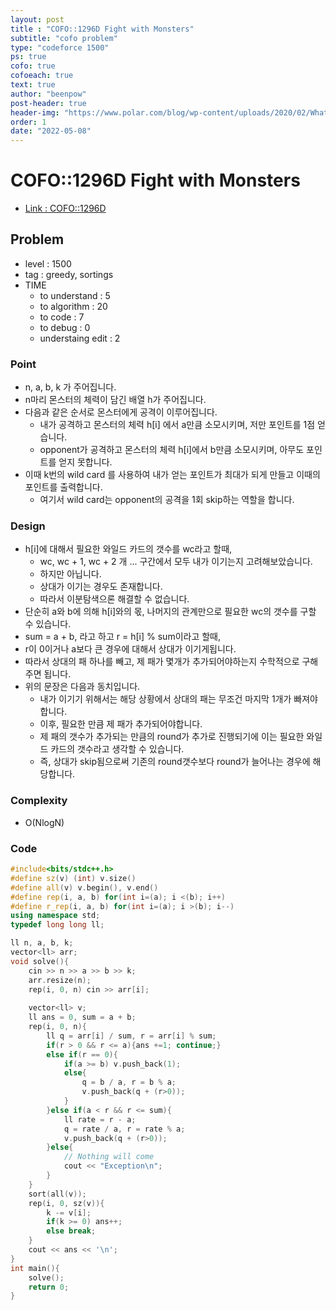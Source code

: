 ```yaml
---
layout: post
title : "COFO::1296D Fight with Monsters"
subtitle: "cofo problem"
type: "codeforce 1500"
ps: true
cofo: true
cofoeach: true
text: true
author: "beenpow"
post-header: true
header-img: "https://www.polar.com/blog/wp-content/uploads/2020/02/What-is-mindful-running-small.jpg"
order: 1
date: "2022-05-08"
---
```

# COFO::1296D Fight with Monsters
- [Link : COFO::1296D](https://codeforces.com/problemset/problem/1296/D)


## Problem 

- level : 1500
- tag : greedy, sortings
- TIME
  - to understand    : 5
  - to algorithm     : 20
  - to code          : 7
  - to debug         : 0
  - understaing edit : 2

### Point
- n, a, b, k 가 주어집니다.
- n마리 몬스터의 체력이 담긴 배열 h가 주어집니다.
- 다음과 같은 순서로 몬스터에게 공격이 이루어집니다.
  - 내가 공격하고 몬스터의 체력 h[i] 에서 a만큼 소모시키며, 저만 포인트를 1점 얻습니다.
  - opponent가 공격하고 몬스터의 체력 h[i]에서 b만큼 소모시키며, 아무도 포인트를 얻지 못합니다.
- 이때 k번의 wild card 를 사용하여 내가 얻는 포인트가 최대가 되게 만들고 이때의 포인트를 출력합니다.
  - 여기서 wild card는 opponent의 공격을 1회 skip하는 역할을 합니다.

### Design
- h[i]에 대해서 필요한 와일드 카드의 갯수를 wc라고 할때,
  - wc, wc + 1, wc + 2 개 ... 구간에서 모두 내가 이기는지 고려해보았습니다.
  - 하지만 아닙니다.
  - 상대가 이기는 경우도 존재합니다.
  - 따라서 이분탐색으론 해결할 수 없습니다.
- 단순히 a와 b에 의해 h[i]와의 몫, 나머지의 관계만으로 필요한 wc의 갯수를 구할 수 있습니다.
- sum = a + b, 라고 하고 r = h[i] % sum이라고 할때,
- r이 0이거나 a보다 큰 경우에 대해서 상대가 이기게됩니다.
- 따라서 상대의 패 하나를 빼고, 제 패가 몇개가 추가되어야하는지 수학적으로 구해주면 됩니다.
- 위의 문장은 다음과 동치입니다.
  - 내가 이기기 위해서는 해당 상황에서 상대의 패는 무조건 마지막 1개가 빠져야합니다.
  - 이후, 필요한 만큼 제 패가 추가되어야합니다.
  - 제 패의 갯수가 추가되는 만큼의 round가 추가로 진행되기에 이는 필요한 와일드 카드의 갯수라고 생각할 수 있습니다.
  - 즉, 상대가 skip됨으로써 기존의 round갯수보다 round가 늘어나는 경우에 해당합니다.

### Complexity
- O(NlogN)

### Code

```cpp
#include<bits/stdc++.h>
#define sz(v) (int) v.size()
#define all(v) v.begin(), v.end()
#define rep(i, a, b) for(int i=(a); i <(b); i++)
#define r_rep(i, a, b) for(int i=(a); i >(b); i--)
using namespace std;
typedef long long ll;

ll n, a, b, k;
vector<ll> arr;
void solve(){
    cin >> n >> a >> b >> k;
    arr.resize(n);
    rep(i, 0, n) cin >> arr[i];
    
    vector<ll> v;
    ll ans = 0, sum = a + b;
    rep(i, 0, n){
        ll q = arr[i] / sum, r = arr[i] % sum;
        if(r > 0 && r <= a){ans +=1; continue;}
        else if(r == 0){
            if(a >= b) v.push_back(1);
            else{
                q = b / a, r = b % a;
                v.push_back(q + (r>0));
            }
        }else if(a < r && r <= sum){
            ll rate = r - a;
            q = rate / a, r = rate % a;
            v.push_back(q + (r>0));
        }else{
            // Nothing will come
            cout << "Exception\n";
        }
    }
    sort(all(v));
    rep(i, 0, sz(v)){
        k -= v[i];
        if(k >= 0) ans++;
        else break;
    }
    cout << ans << '\n';
}
int main(){
    solve();
    return 0;
}
```
